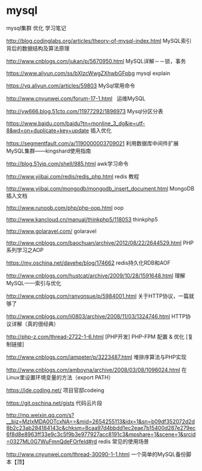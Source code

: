 # mysql
mysql集群 优化 学习笔记

http://blog.codinglabs.org/articles/theory-of-mysql-index.html   MySQL索引背后的数据结构及算法原理

http://www.cnblogs.com/jukan/p/5670950.html MySQL详解－－锁，事务

https://www.aliyun.com/ss/bXlzcWwgZXhwbGFpbg  mysql explain

https://yq.aliyun.com/articles/59803 MySql常用命令


http://www.cnyunwei.com/forum-17-1.html   运维MySQL


http://yw666.blog.51cto.com/11977292/1896973  Mysql分区分表

https://www.baidu.com/baidu?tn=monline_3_dg&ie=utf-8&wd=on+duplicate+key+update 插入优化

https://segmentfault.com/a/1190000003709021   利用数据库中间件扩展MySQL集群——kingshard使用指南

http://blog.51yip.com/shell/985.html awk学习命令

http://www.yiibai.com/redis/redis_php.html redis 教程

http://www.yiibai.com/mongodb/mongodb_insert_document.html MongoDB 插入文档

http://www.runoob.com/php/php-oop.html  oop

http://www.kancloud.cn/manual/thinkphp5/118053 thinkphp5

http://www.golaravel.com/  golaravel

http://www.cnblogs.com/baochuan/archive/2012/08/22/2644529.html  PHP系列学习之AOP

https://my.oschina.net/davehe/blog/174662 redis持久化RDB和AOF

http://www.cnblogs.com/hustcat/archive/2009/10/28/1591648.html 理解MySQL——索引与优化

http://www.cnblogs.com/ranyonsue/p/5984001.html 关于HTTP协议，一篇就够了

http://www.cnblogs.com/li0803/archive/2008/11/03/1324746.html HTTP协议详解（真的很经典）

http://php-z.com/thread-2722-1-6.html  [PHP开发] PHP-FPM 配置 & 优化 [复制链接] 

http://www.cnblogs.com/iampeter/p/3223487.html 堆排序算法与PHP实现

http://www.cnblogs.com/amboyna/archive/2008/03/08/1096024.html  在Linux里设置环境变量的方法（export PATH）

https://ide.coding.net/ 项目官邸codeing

https://git.oschina.net/gists 代码云片段

http://mp.weixin.qq.com/s?__biz=MzIxMDA0OTcxNA==&mid=2654255113&idx=1&sn=b09df352072d2d8b2c23ab284184143c&chksm=8caa97d4bbdd1ec2eae7b15400d287e279ec6f8d8e8963ff33e9c3c5f9b3e977927acc8191c3&mpshare=1&scene=1&srcid=0327ML0G7WuFmnQdeFOrfeId#rd  redis 常见的使用场景


http://www.cnyunwei.com/thread-30090-1-1.html 一个简单的MySQL备份脚本【顶】





